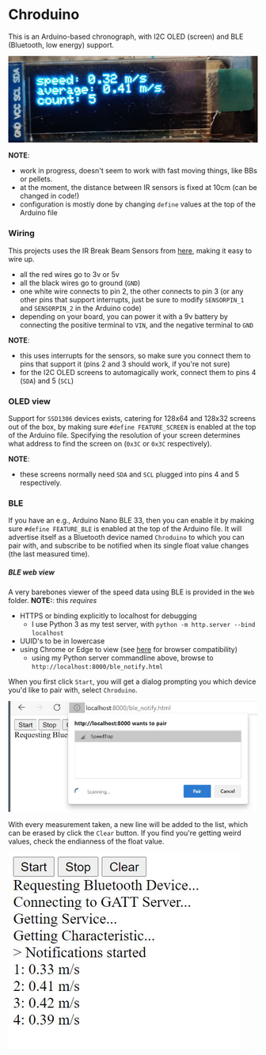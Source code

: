 # Chroduino

This is an Arduino-based chronograph, with I2C OLED (screen) and BLE (Bluetooth, low energy) support.

![OLED demo](/images/oled.jpg)

**NOTE**:
 * work in progress, doesn't seem to work with fast moving things, like BBs or pellets.
 * at the moment, the distance between IR sensors is fixed at 10cm (can be changed in code!)
 * configuration is mostly done by changing `define` values at the top of the Arduino file

### Wiring

This projects uses the IR Break Beam Sensors from [here](https://www.adafruit.com/product/2168), making it easy to wire up.
* all the red wires go to 3v or 5v
* all the black wires go to ground (`GND`)
* one white wire connects to pin 2, the other connects to pin 3 (or any other pins that support interrupts, just be sure to modify `SENSORPIN_1` and `SENSORPIN_2` in the Arduino code)
* depending on your board, you can power it with a 9v battery by connecting the positive terminal to `VIN`, and the negative terminal to `GND`

**NOTE**:
 * this uses interrupts for the sensors, so make sure you connect them to pins that support it (pins 2 and 3 should work, if you're not sure)
 * for the I2C OLED screens to automagically work, connect them to pins 4 (`SDA`) and 5 (`SCL`)

### OLED view

Support for `SSD1306` devices exists, catering for 128x64 and 128x32 screens out of the box, by making sure `#define FEATURE_SCREEN` is enabled at the top of the Arduino file.
Specifying the resolution of your screen determines what address to find the screen on (`0x3C` or `0x3C` respectively).

**NOTE**:
 * these screens normally need `SDA` and `SCL` plugged into pins 4 and 5 respectively.

### BLE

If you have an e.g., Arduino Nano BLE 33, then you can enable it by making sure `#define FEATURE_BLE` is enabled at the top of the Arduino file.
It will advertise itself as a Bluetooth device named `Chroduino` to which you can pair with, and subscribe to be notified when its single float value changes (the last measured time).

##### BLE web view

A very barebones viewer of the speed data using BLE is provided in the `Web` folder.
**NOTE:**: this *requires*
 * HTTPS or binding explicitly to localhost for debugging
    * I use Python 3 as my test server, with `python -m http.server --bind localhost`
 * UUID's to be in lowercase
 * using Chrome or Edge to view (see [here](https://developer.mozilla.org/en-US/docs/Web/API/Web_Bluetooth_API) for browser compatibility)
    * using my Python server commandline above, browse to `http://localhost:8000/ble_notify.html`

When you first click `Start`, you will get a dialog prompting you which device you'd like to pair with, select `Chroduino`.

![Pairing](/images/pairing.jpg)

With every measurement taken, a new line will be added to the list, which can be erased by click the `Clear` button.
If you find you're getting weird values, check the endianness of the float value.

![Measuring](/images/measuring.jpg)
